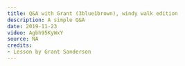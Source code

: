 ```yaml
---
title: Q&A with Grant (3blue1brown), windy walk edition
description: A simple Q&A
date: 2019-11-23
video: Agbh95KyWxY
source: NA
credits:
- Lesson by Grant Sanderson
---
```

